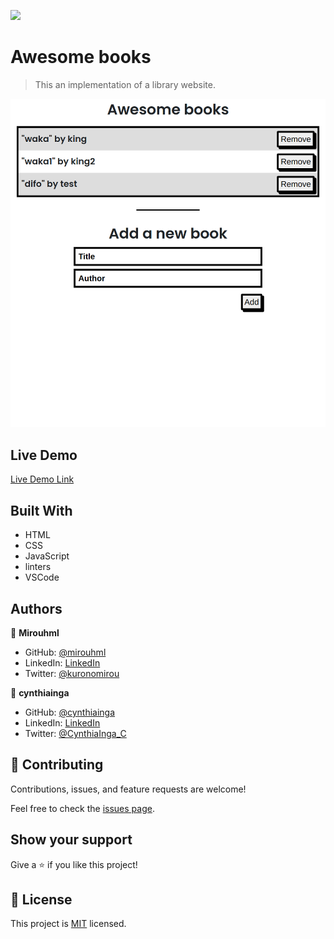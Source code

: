 ![](https://img.shields.io/badge/Microverse-blueviolet)

# Awesome books

> This an implementation of a library website.

![screenshot](./src/screenshot2.png)

## Live Demo

[Live Demo Link](https://mirouhml.github.io/awesome-books/)

## Built With

- HTML
- CSS
- JavaScript
- linters
- VSCode

## Authors

👤 **Mirouhml**

- GitHub: [@mirouhml](https://github.com/mirouhml)
- LinkedIn: [LinkedIn](https://www.linkedin.com/in/ammar-hamlaoui-514909189/)
- Twitter: [@kuronomirou](https://twitter.com/kuronomirou)

👤 **cynthiainga**

- GitHub: [@cynthiainga](https://github.com/cynthiainga)
- LinkedIn: [LinkedIn](https://www.linkedin.com/in/cynthia-inga7/)
- Twitter: [@CynthiaInga_C](https://twitter.com/CynthiaInga_C)

## 🤝 Contributing

Contributions, issues, and feature requests are welcome!

Feel free to check the [issues page](../../issues/).

## Show your support

Give a ⭐️ if you like this project!

## 📝 License

This project is [MIT](./MIT.md) licensed.
